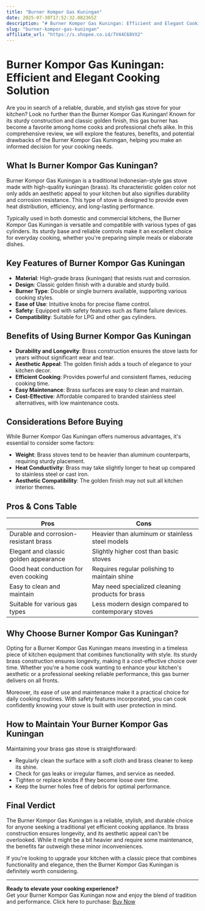 ```yaml
---
title: "Burner Kompor Gas Kuningan"
date: 2025-07-30T17:52:32.082365Z
description: "# Burner Kompor Gas Kuningan: Efficient and Elegant Cooking Solution..."
slug: "burner-kompor-gas-kuningan"
affiliate_url: "https://s.shopee.co.id/7V44C68VX2"
---
```

# Burner Kompor Gas Kuningan: Efficient and Elegant Cooking Solution

Are you in search of a reliable, durable, and stylish gas stove for your kitchen? Look no further than the Burner Kompor Gas Kuningan! Known for its sturdy construction and classic golden finish, this gas burner has become a favorite among home cooks and professional chefs alike. In this comprehensive review, we will explore the features, benefits, and potential drawbacks of the Burner Kompor Gas Kuningan, helping you make an informed decision for your cooking needs.

## What Is Burner Kompor Gas Kuningan?

Burner Kompor Gas Kuningan is a traditional Indonesian-style gas stove made with high-quality kuningan (brass). Its characteristic golden color not only adds an aesthetic appeal to your kitchen but also signifies durability and corrosion resistance. This type of stove is designed to provide even heat distribution, efficiency, and long-lasting performance.

Typically used in both domestic and commercial kitchens, the Burner Kompor Gas Kuningan is versatile and compatible with various types of gas cylinders. Its sturdy base and reliable controls make it an excellent choice for everyday cooking, whether you're preparing simple meals or elaborate dishes.

## Key Features of Burner Kompor Gas Kuningan

- **Material**: High-grade brass (kuningan) that resists rust and corrosion.
- **Design**: Classic golden finish with a durable and sturdy build.
- **Burner Type**: Double or single burners available, supporting various cooking styles.
- **Ease of Use**: Intuitive knobs for precise flame control.
- **Safety**: Equipped with safety features such as flame failure devices.
- **Compatibility**: Suitable for LPG and other gas cylinders.

## Benefits of Using Burner Kompor Gas Kuningan

- **Durability and Longevity**: Brass construction ensures the stove lasts for years without significant wear and tear.
- **Aesthetic Appeal**: The golden finish adds a touch of elegance to your kitchen decor.
- **Efficient Cooking**: Provides powerful and consistent flames, reducing cooking time.
- **Easy Maintenance**: Brass surfaces are easy to clean and maintain.
- **Cost-Effective**: Affordable compared to branded stainless steel alternatives, with low maintenance costs.

## Considerations Before Buying

While Burner Kompor Gas Kuningan offers numerous advantages, it's essential to consider some factors:

- **Weight**: Brass stoves tend to be heavier than aluminum counterparts, requiring sturdy placement.
- **Heat Conductivity**: Brass may take slightly longer to heat up compared to stainless steel or cast iron.
- **Aesthetic Compatibility**: The golden finish may not suit all kitchen interior themes.

## Pros & Cons Table

| Pros | Cons |
|------------------------------|-------------------------------------------------------|
| Durable and corrosion-resistant brass | Heavier than aluminum or stainless steel models |
| Elegant and classic golden appearance | Slightly higher cost than basic stoves |
| Good heat conduction for even cooking | Requires regular polishing to maintain shine |
| Easy to clean and maintain | May need specialized cleaning products for brass |
| Suitable for various gas types | Less modern design compared to contemporary stoves |

## Why Choose Burner Kompor Gas Kuningan?

Opting for a Burner Kompor Gas Kuningan means investing in a timeless piece of kitchen equipment that combines functionality with style. Its sturdy brass construction ensures longevity, making it a cost-effective choice over time. Whether you're a home cook wanting to enhance your kitchen's aesthetic or a professional seeking reliable performance, this gas burner delivers on all fronts.

Moreover, its ease of use and maintenance make it a practical choice for daily cooking routines. With safety features incorporated, you can cook confidently knowing your stove is built with user protection in mind.

## How to Maintain Your Burner Kompor Gas Kuningan

Maintaining your brass gas stove is straightforward:

- Regularly clean the surface with a soft cloth and brass cleaner to keep its shine.
- Check for gas leaks or irregular flames, and service as needed.
- Tighten or replace knobs if they become loose over time.
- Keep the burner holes free of debris for optimal performance.

## Final Verdict

The Burner Kompor Gas Kuningan is a reliable, stylish, and durable choice for anyone seeking a traditional yet efficient cooking appliance. Its brass construction ensures longevity, and its aesthetic appeal can't be overlooked. While it might be a bit heavier and require some maintenance, the benefits far outweigh these minor inconveniences.

If you're looking to upgrade your kitchen with a classic piece that combines functionality and elegance, then the Burner Kompor Gas Kuningan is definitely worth considering.

---

**Ready to elevate your cooking experience?**  
Get your Burner Kompor Gas Kuningan now and enjoy the blend of tradition and performance. Click here to purchase: [Buy Now](https://s.shopee.co.id/7V44C68VX2)